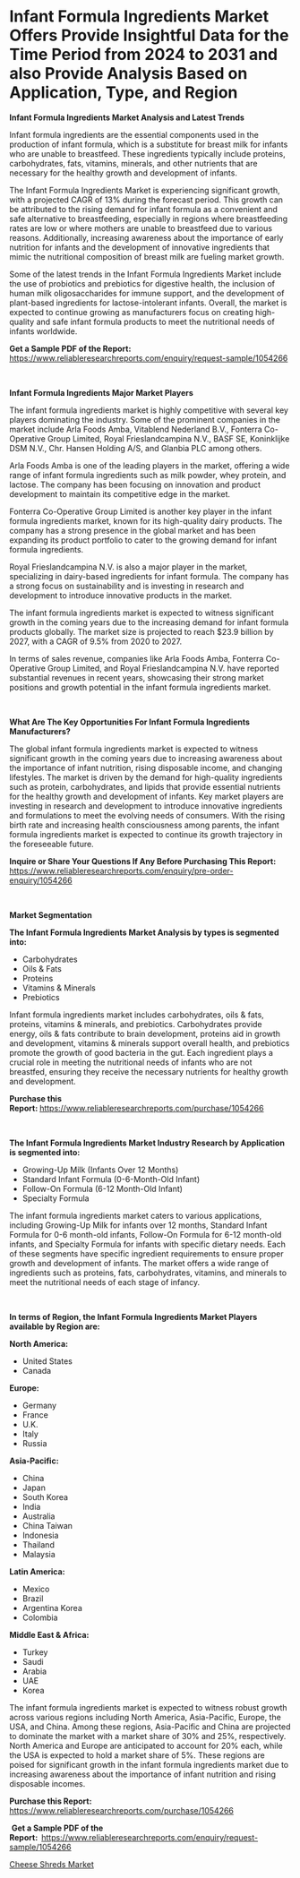 <p><h1>Infant Formula Ingredients Market Offers Provide Insightful Data for the Time Period from 2024 to 2031 and also Provide Analysis Based on Application, Type, and Region</h1></p><p><strong>Infant Formula Ingredients Market Analysis and Latest Trends</strong></p>
<p><p>Infant formula ingredients are the essential components used in the production of infant formula, which is a substitute for breast milk for infants who are unable to breastfeed. These ingredients typically include proteins, carbohydrates, fats, vitamins, minerals, and other nutrients that are necessary for the healthy growth and development of infants.</p><p>The Infant Formula Ingredients Market is experiencing significant growth, with a projected CAGR of 13% during the forecast period. This growth can be attributed to the rising demand for infant formula as a convenient and safe alternative to breastfeeding, especially in regions where breastfeeding rates are low or where mothers are unable to breastfeed due to various reasons. Additionally, increasing awareness about the importance of early nutrition for infants and the development of innovative ingredients that mimic the nutritional composition of breast milk are fueling market growth.</p><p>Some of the latest trends in the Infant Formula Ingredients Market include the use of probiotics and prebiotics for digestive health, the inclusion of human milk oligosaccharides for immune support, and the development of plant-based ingredients for lactose-intolerant infants. Overall, the market is expected to continue growing as manufacturers focus on creating high-quality and safe infant formula products to meet the nutritional needs of infants worldwide.</p></p>
<p><strong>Get a Sample PDF of the Report:&nbsp;</strong> <a href="https://www.reliableresearchreports.com/enquiry/request-sample/1054266">https://www.reliableresearchreports.com/enquiry/request-sample/1054266</a></p>
<p>&nbsp;</p>
<p><strong>Infant Formula Ingredients Major Market Players</strong></p>
<p><p>The infant formula ingredients market is highly competitive with several key players dominating the industry. Some of the prominent companies in the market include Arla Foods Amba, Vitablend Nederland B.V., Fonterra Co-Operative Group Limited, Royal Frieslandcampina N.V., BASF SE, Koninklijke DSM N.V., Chr. Hansen Holding A/S, and Glanbia PLC among others.</p><p>Arla Foods Amba is one of the leading players in the market, offering a wide range of infant formula ingredients such as milk powder, whey protein, and lactose. The company has been focusing on innovation and product development to maintain its competitive edge in the market. </p><p>Fonterra Co-Operative Group Limited is another key player in the infant formula ingredients market, known for its high-quality dairy products. The company has a strong presence in the global market and has been expanding its product portfolio to cater to the growing demand for infant formula ingredients.</p><p>Royal Frieslandcampina N.V. is also a major player in the market, specializing in dairy-based ingredients for infant formula. The company has a strong focus on sustainability and is investing in research and development to introduce innovative products in the market.</p><p>The infant formula ingredients market is expected to witness significant growth in the coming years due to the increasing demand for infant formula products globally. The market size is projected to reach $23.9 billion by 2027, with a CAGR of 9.5% from 2020 to 2027.</p><p>In terms of sales revenue, companies like Arla Foods Amba, Fonterra Co-Operative Group Limited, and Royal Frieslandcampina N.V. have reported substantial revenues in recent years, showcasing their strong market positions and growth potential in the infant formula ingredients market.</p></p>
<p>&nbsp;</p>
<p><strong>What Are The Key Opportunities For Infant Formula Ingredients Manufacturers?</strong></p>
<p><p>The global infant formula ingredients market is expected to witness significant growth in the coming years due to increasing awareness about the importance of infant nutrition, rising disposable income, and changing lifestyles. The market is driven by the demand for high-quality ingredients such as protein, carbohydrates, and lipids that provide essential nutrients for the healthy growth and development of infants. Key market players are investing in research and development to introduce innovative ingredients and formulations to meet the evolving needs of consumers. With the rising birth rate and increasing health consciousness among parents, the infant formula ingredients market is expected to continue its growth trajectory in the foreseeable future.</p></p>
<p><strong>Inquire or Share Your Questions If Any Before Purchasing This Report:</strong> <a href="https://www.reliableresearchreports.com/enquiry/pre-order-enquiry/1054266">https://www.reliableresearchreports.com/enquiry/pre-order-enquiry/1054266</a></p>
<p>&nbsp;</p>
<p><strong>Market Segmentation</strong></p>
<p><strong>The Infant Formula Ingredients Market Analysis by types is segmented into:</strong></p>
<p><ul><li>Carbohydrates</li><li>Oils & Fats</li><li>Proteins</li><li>Vitamins & Minerals</li><li>Prebiotics</li></ul></p>
<p><p>Infant formula ingredients market includes carbohydrates, oils & fats, proteins, vitamins & minerals, and prebiotics. Carbohydrates provide energy, oils & fats contribute to brain development, proteins aid in growth and development, vitamins & minerals support overall health, and prebiotics promote the growth of good bacteria in the gut. Each ingredient plays a crucial role in meeting the nutritional needs of infants who are not breastfed, ensuring they receive the necessary nutrients for healthy growth and development.</p></p>
<p><strong>Purchase this Report:&nbsp;</strong><a href="https://www.reliableresearchreports.com/purchase/1054266">https://www.reliableresearchreports.com/purchase/1054266</a></p>
<p>&nbsp;</p>
<p><strong>The Infant Formula Ingredients Market Industry Research by Application is segmented into:</strong></p>
<p><ul><li>Growing-Up Milk (Infants Over 12 Months)</li><li>Standard Infant Formula (0-6-Month-Old Infant)</li><li>Follow-On Formula (6-12 Month-Old Infant)</li><li>Specialty Formula</li></ul></p>
<p><p>The infant formula ingredients market caters to various applications, including Growing-Up Milk for infants over 12 months, Standard Infant Formula for 0-6 month-old infants, Follow-On Formula for 6-12 month-old infants, and Specialty Formula for infants with specific dietary needs. Each of these segments have specific ingredient requirements to ensure proper growth and development of infants. The market offers a wide range of ingredients such as proteins, fats, carbohydrates, vitamins, and minerals to meet the nutritional needs of each stage of infancy.</p></p>
<p>&nbsp;</p>
<p><strong>In terms of Region, the Infant Formula Ingredients Market Players available by Region are:</strong></p>
<p>
    <p> <strong> North America: </strong>
        <ul>
            <li>United States</li>
            <li>Canada</li>
        </ul>
        </p> 
    <p> <strong> Europe: </strong>
        <ul>
            <li>Germany</li>
            <li>France</li>
            <li>U.K.</li>
            <li>Italy</li>
            <li>Russia</li>
        </ul>
        </p> 
    <p> <strong> Asia-Pacific: </strong>
        <ul>
            <li>China</li>
            <li>Japan</li>
            <li>South Korea</li>
            <li>India</li>
            <li>Australia</li>
            <li>China Taiwan</li>
            <li>Indonesia</li>
            <li>Thailand</li>
            <li>Malaysia</li>
        </ul>
        </p> 
    <p> <strong> Latin America: </strong>
        <ul>
            <li>Mexico</li>
            <li>Brazil</li>
            <li>Argentina Korea</li>
            <li>Colombia</li>
        </ul>
        </p> 
    <p> <strong> Middle East & Africa: </strong>
        <ul>
            <li>Turkey</li>
            <li>Saudi</li>
            <li>Arabia</li>
            <li>UAE</li>
            <li>Korea</li>
        </ul>
    </p>
    </p>
<p><p>The infant formula ingredients market is expected to witness robust growth across various regions including North America, Asia-Pacific, Europe, the USA, and China. Among these regions, Asia-Pacific and China are projected to dominate the market with a market share of 30% and 25%, respectively. North America and Europe are anticipated to account for 20% each, while the USA is expected to hold a market share of 5%. These regions are poised for significant growth in the infant formula ingredients market due to increasing awareness about the importance of infant nutrition and rising disposable incomes.</p></p>
<p><strong>Purchase this Report: </strong><a href="https://www.reliableresearchreports.com/purchase/1054266">https://www.reliableresearchreports.com/purchase/1054266</a></p>
<p>&nbsp;<strong>Get a Sample PDF of the Report:&nbsp;&nbsp;</strong><a href="https://www.reliableresearchreports.com/enquiry/request-sample/1054266">https://www.reliableresearchreports.com/enquiry/request-sample/1054266</a></p>
<p><strong></strong></p>
<p><p><a href="https://github.com/pizolina/Market-Research-Report-List-4/blob/main/cheese-shreds-market.md">Cheese Shreds Market</a></p></p>
